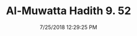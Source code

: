 ---
title        : "Al-Muwatta Hadith 9. 52"
date         : 7/25/2018 12:29:25 PM
draft        : false
type         : "hadith"
layout       : "hadith"
BookCode     : "AMH"
VolumeNumber : "9"
HadithNumber : "52"
categories  :  ["Prayer, Shortening - Prohibition against a Man Praying when Wishing to Relieve Himself"]
---